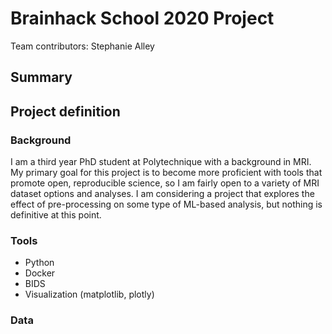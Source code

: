 # Brainhack School 2020 Project

Team contributors: Stephanie Alley

## Summary

## Project definition

### Background
I am a third year PhD student at Polytechnique with a background in MRI. My primary goal for this project is to become more proficient with tools that promote open, reproducible science, so I am fairly open to a variety of MRI dataset options and analyses. I am considering a project that explores the effect of pre-processing on some type of ML-based analysis, but nothing is definitive at this point.

### Tools
* Python
* Docker
* BIDS
* Visualization (matplotlib, plotly)

### Data
